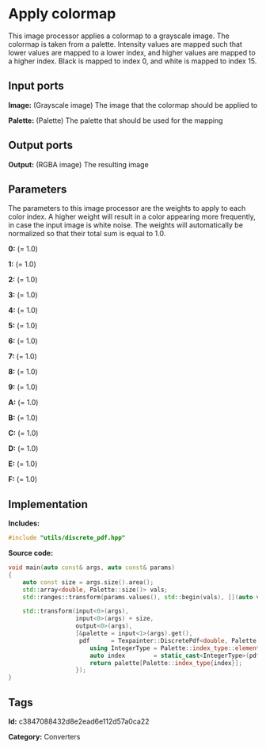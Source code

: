 # Apply colormap

This image processor applies a colormap to a grayscale image. The colormap is taken from a palette. Intensity values are mapped such that lower values are mapped to a lower index, and higher values are mapped to a higher index. Black is mapped to index 0, and white is mapped to index 15.

## Input ports

__Image:__ (Grayscale image) The image that the colormap should be applied to

__Palette:__ (Palette) The palette that should be used for the mapping

## Output ports

__Output:__ (RGBA image) The resulting image

## Parameters

The parameters to this image processor are the weights to apply to each color index. A higher weight will result in a color appearing more frequently, in case the input image is white noise. The weights will automatically be normalized so that their total sum is equal to 1.0.

__0:__ (= 1.0)

__1:__ (= 1.0)

__2:__ (= 1.0)

__3:__ (= 1.0)

__4:__ (= 1.0)

__5:__ (= 1.0)

__6:__ (= 1.0)

__7:__ (= 1.0)

__8:__ (= 1.0)

__9:__ (= 1.0)

__A:__ (= 1.0)

__B:__ (= 1.0)

__C:__ (= 1.0)

__D:__ (= 1.0)

__E:__ (= 1.0)

__F:__ (= 1.0)

## Implementation

__Includes:__ 

```c++
#include "utils/discrete_pdf.hpp"
```

__Source code:__ 

```c++
void main(auto const& args, auto const& params)
{
	auto const size = args.size().area();
	std::array<double, Palette::size()> vals;
	std::ranges::transform(params.values(), std::begin(vals), [](auto val) { return val.value(); });

	std::transform(input<0>(args),
	               input<0>(args) + size,
	               output<0>(args),
	               [&palette = input<1>(args).get(),
	                pdf      = Texpainter::DiscretePdf<double, Palette::size()>{vals}](auto val) {
		               using IntegerType = Palette::index_type::element_type;
		               auto index        = static_cast<IntegerType>(pdf.eventIndex(val));
		               return palette[Palette::index_type{index}];
	               });
}
```

## Tags

__Id:__ c3847088432d8e2ead6e112d57a0ca22

__Category:__ Converters